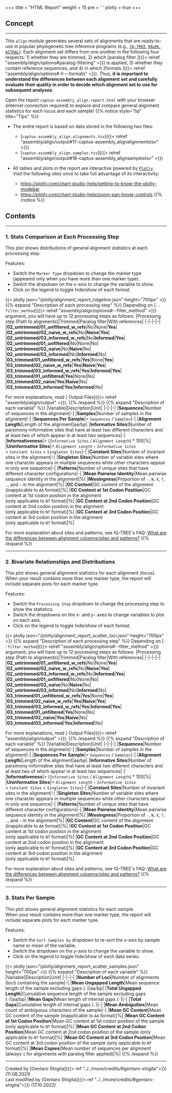 +++
title = "HTML Report"
weight = 15
pre = '<i class="fas fa-chart-bar"></i> '
plotly = true
+++

## Concept

---
This `align` module generates several sets of alignments that are ready-to-use in popular phylogenetic tree inference programs (e.g., [`IQ-TREE`](http://www.iqtree.org), [`RAxML`](https://cme.h-its.org/exelixis/web/software/raxml), [`ASTRAL`](https://github.com/smirarab/ASTRAL)).
Each alignment set differs from one another in the following four respects: 1) whether they are trimmed, 2) which [paralog filter <i class="fas fa-question-circle fa-sm"></i>]({{< relref "assembly/align/options#paralog-filtering" >}}) is applied, 3) whether they contain reference sequences, and 4) in which [formats <i class="fas fa-question-circle fa-sm"></i>]({{< relref "assembly/align/options#-f---formats" >}}).
Thus, **it is important to understand the differences between each alignment set and carefully evaluate their quality in order to decide which alignment set to use for subsequent analyses**.

Open the report `captus-assembly_align.report.html` with your browser (internet connection required) to explore and compare general alignment statistics for each locus and each sample!
{{% notice style="tip" title="Tips" %}}

- The entire report is based on data stored in the following two files:
  - [`captus-assembly_align.alignments.tsv`]({{< relref "assembly/align/output#17-captus-assembly_alignalignmentstsv" >}})
  - [`captus-assembly_align.samples.tsv`]({{< relref "assembly/align/output#18-captus-assembly_alignsamplestsv" >}})
- All tables and plots in the report are interactive powered by [`Plotly`](https://plotly.com/python).  
Visit the following sites once to take full advantage of its interactivity:

  - <https://plotly.com/chart-studio-help/getting-to-know-the-plotly-modebar>
  - <https://plotly.com/chart-studio-help/zoom-pan-hover-controls>
{{% /notice %}}

## Contents

---

### 1. Stats Comparison at Each Processing Step

This plot shows distributions of general alignment statistics at each processing step.

Features:

- Switch the `Marker Type` dropdown to change the marker type<br>(appeared only when you have more than one marker type).
- Switch the dropdown on the *x*-axis to change the variable to show.
- Click on the legend to toggle hide/show of each format.

{{< plotly json="/plotly/alignment_report_ridgeline.json" height="700px" >}}
{{% expand "Description of each processing step" %}}
Depending on [`--filter_method`]({{< relref "assembly/align/options#--filter_method" >}}) argument, you will have up to 12 processing steps as follows:
|Processing step (Path to alignments)|Trimmed|Paralog filter|With references|
|-|-|-|-|
|**02_untrimmed/01_unfiltered_w_refs**|No|None|**Yes**|
|**02_untrimmed/02_naive_w_refs**|No|**Naive**|**Yes**|
|**02_untrimmed/03_informed_w_refs**|No|**Informed**|**Yes**|
|**02_untrimmed/01_unfiltered**|No|None|No|
|**02_untrimmed/02_naive**|No|**Naive**|No|
|**02_untrimmed/03_informed**|No|**Informed**|No|
|**03_trimmed/01_unfiltered_w_refs**|**Yes**|None|**Yes**|
|**03_trimmed/02_naive_w_refs**|**Yes**|**Naive**|**Yes**|
|**03_trimmed/03_informed_w_refs**|**Yes**|**Informed**|**Yes**|
|**03_trimmed/01_unfiltered**|**Yes**|None|No|
|**03_trimmed/02_naive**|**Yes**|**Naive**|No|
|**03_trimmed/03_informed**|**Yes**|**Informed**|No|

For more explanations, read [<i class="fab fa-readme"></i> Output Files]({{< relref "assembly/align/output" >}}).
{{% /expand %}}
{{% expand "Description of each variable" %}}
|Variable|Description|Unit|
|-|-|-|
|**Sequences**|Number of sequences in the alignment|-|
|**Samples**|Number of samples in the alignment|-|
|**Sequences Per Sample**|= `Sequences` / `Samples`|-|
|**Alignment Length**|Length of the alignment|aa/bp|
|**Informative Sites**|Number of parsimony-informative sites that have at least two different characters and at least two of which appear in at least two sequences|-|
|**Informativeness**|= (`Informative Sites` / `Alignment Length`) * 100|%|
|**Uninformative Sites**|= `Alignment Length` - `Informative Sites`<br>= `Constant Sites` + `Singleton Sites`|-|
|**Constant Sites**|Number of invariant sites in the alignment|-|
|**Singleton Sites**|Number of variable sites where one character appears in multiple sequences while other characters appear in only one sequence|-|
|**Patterns**|Number of unique sites that have different character configurations|-|
|**Mean Pairwise Identity**|Mean pairwise sequence identity in the alignment|%|
|**Missingness**|Proportion of `-`, `N`, `X`, `?`, `.`, and `~` in the alignment|%|
|**GC Content**|GC content of the alignment (inapplicable to `AA` format)|%|
|**GC Content at 1st Codon Position**|GC content at 1st codon position in the alignment<br>(only applicable to `NT` format)|%|
|**GC Content at 2nd Codon Position**|GC content at 2nd codon position in the alignment<br>(only applicable to `NT` format)|%|
|**GC Content at 3rd Codon Position**|GC content at 3rd codon position in the alignment<br>(only applicable to `NT` format)|%|

For more explanation about sites and patterns, see IQ-TREE's FAQ: [<i class="fas fa-question-circle"></i> What are the differences between alignment columns/sites and patterns?](http://www.iqtree.org/doc/Frequently-Asked-Questions#how-does-iq-tree-treat-identical-sequences)
{{% /expand %}}

---

### 2. Bivariate Relationships and Distributions

This plot shows general alignment statistics for each alignment (locus).  
When your result contains more than one marker type, the report will include separate plots for each marker type.

Features:

- Switch the `Processing Step` dropdown to change the processing step to show the statistics.
- Switch the dropdowns on the *x*- and *y*- axes to change variables to plot on each axis.
- Click on the legend to toggle hide/show of each format.

{{< plotly json="/plotly/alignment_report_scatter_loci.json" height="700px" >}}
{{% expand "Description of each processing step" %}}
Depending on [`--filter_method`]({{< relref "assembly/align/options#--filter_method" >}}) argument, you will have up to 12 processing steps as follows:
|Processing step (Path to alignments)|Trimmed|Paralog filter|With references|
|-|-|-|-|
|**02_untrimmed/01_unfiltered_w_refs**|No|None|**Yes**|
|**02_untrimmed/02_naive_w_refs**|No|**Naive**|**Yes**|
|**02_untrimmed/03_informed_w_refs**|No|**Informed**|**Yes**|
|**02_untrimmed/01_unfiltered**|No|None|No|
|**02_untrimmed/02_naive**|No|**Naive**|No|
|**02_untrimmed/03_informed**|No|**Informed**|No|
|**03_trimmed/01_unfiltered_w_refs**|**Yes**|None|**Yes**|
|**03_trimmed/02_naive_w_refs**|**Yes**|**Naive**|**Yes**|
|**03_trimmed/03_informed_w_refs**|**Yes**|**Informed**|**Yes**|
|**03_trimmed/01_unfiltered**|**Yes**|None|No|
|**03_trimmed/02_naive**|**Yes**|**Naive**|No|
|**03_trimmed/03_informed**|**Yes**|**Informed**|No|

For more explanations, read [<i class="fab fa-readme"></i> Output Files]({{< relref "assembly/align/output" >}}).
{{% /expand %}}
{{% expand "Description of each variable" %}}
|Variable|Description|Unit|
|-|-|-|
|**Sequences**|Number of sequences in the alignment|-|
|**Samples**|Number of samples in the alignment|-|
|**Sequences Per Sample**|= `Sequences` / `Samples`|-|
|**Alignment Length**|Length of the alignment|aa/bp|
|**Informative Sites**|Number of parsimony-informative sites that have at least two different characters and at least two of which appear in at least two sequences|-|
|**Informativeness**|= (`Informative Sites` / `Alignment Length`) * 100|%|
|**Uninformative Sites**|= `Alignment Length` - `Informative Sites`<br>= `Constant Sites` + `Singleton Sites`|-|
|**Constant Sites**|Number of invariant sites in the alignment|-|
|**Singleton Sites**|Number of variable sites where one character appears in multiple sequences while other characters appear in only one sequence|-|
|**Patterns**|Number of unique sites that have different character configurations|-|
|**Mean Pairwise Identity**|Mean pairwise sequence identity in the alignment|%|
|**Missingness**|Proportion of `-`, `N`, `X`, `?`, `.`, and `~` in the alignment|%|
|**GC Content**|GC content of the alignment (inapplicable to `AA` format)|%|
|**GC Content at 1st Codon Position**|GC content at 1st codon position in the alignment<br>(only applicable to `NT` format)|%|
|**GC Content at 2nd Codon Position**|GC content at 2nd codon position in the alignment<br>(only applicable to `NT` format)|%|
|**GC Content at 3rd Codon Position**|GC content at 3rd codon position in the alignment<br>(only applicable to `NT` format)|%|

For more explanation about sites and patterns, see IQ-TREE's FAQ: [<i class="fas fa-question-circle"></i> What are the differences between alignment columns/sites and patterns?](http://www.iqtree.org/doc/Frequently-Asked-Questions#how-does-iq-tree-treat-identical-sequences)
{{% /expand %}}

---

### 3. Stats Per Sample

This plot shows general alignment statistics for each sample.  
When your result contains more than one marker type, the report will include separate plots for each marker type.

Features:

- Switch the `Sort Samples by` dropdown to re-sort the *x*-axis by sample name or mean of the variable.
- Switch the dropdown on the *y*-axis to change the variable to show.
- Click on the legend to toggle hide/show of each data series.

{{< plotly json="/plotly/alignment_report_scatter_samples.json" height="700px" >}}
{{% expand "Description of each variable" %}}
|Variable|Description|Unit|
|-|-|-|
|**Number of Loci**|Number of alignments (loci) containing the sample|-|
|**Mean Ungapped Length**|Mean sequence length of the sample excluding gaps (`-`)|aa/bp|
|**Total Ungapped Length**|Cumulative sequence length of the sample excluding gaps (`-`)|aa/bp|
|**Mean Gaps**|Mean length of internal gaps (`-`)|-|
|**Total Gaps**|Cumulative length of internal gaps (`-`)|-|
|**Mean Ambiguities**|Mean count of ambiguous characters of the sample|-|
|**Mean GC Content**|Mean GC content of the sample (inapplicable to `AA` format)|%|
|**Mean GC Content at 1st Codon Position**|Mean GC content at 1st codon position of the sample (only applicable to `NT` format)|%|
|**Mean GC Content at 2nd Codon Position**|Mean GC content at 2nd codon position of the sample (only applicable to `NT` format)|%|
|**Mean GC Content at 3rd Codon Position**|Mean GC content at 3rd codon position of the sample (only applicable to `NT` format)|%|
|**Mean Copies**|Mean number of sequences per alignment (always `1` for alignments with paralog filter applied)|%|
{{% /expand %}}

---
Created by [Gentaro Shigita]({{< ref "../../more/credits/#gentaro-shigita">}}) (11.08.2021)  
Last modified by [Gentaro Shigita]({{< ref "../../more/credits/#gentaro-shigita">}}) (17.10.2022)
